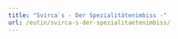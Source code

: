 ```yaml
---
title: "Svirca`s - Der Spezialitätenimbiss -"
url: /eutin/svirca-s-der-spezialitaetenimbiss/
---
```


